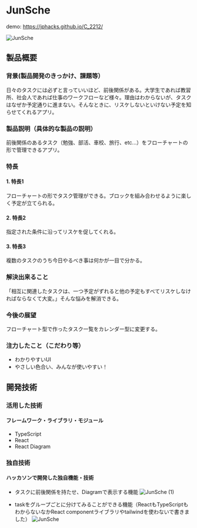 # JunSche
demo: https://jphacks.github.io/C_2212/

![JunSche](https://user-images.githubusercontent.com/83483589/197318465-6abdd16f-013c-44b0-8696-48eada55c5fb.png)


## 製品概要
### 背景(製品開発のきっかけ、課題等）
日々のタスクには必ずと言っていいほど、前後関係がある。大学生であれば教習所、社会人であれば仕事のワークフローなど様々。理由はわからないが、タスクはなぜか予定通りに進まない。そんなときに、リスケしないといけない予定を知らせてくれるアプリ。

### 製品説明（具体的な製品の説明）
前後関係のあるタスク（勉強、部活、車校、旅行、etc...）をフローチャートの形で管理できるアプリ。 
### 特長
#### 1. 特長1
フローチャートの形でタスク管理ができる。ブロックを組み合わせるように楽しく予定が立てられる。
#### 2. 特長2
指定された条件に沿ってリスケを促してくれる。
#### 3. 特長3
複数のタスクのうち今日やるべき事は何かが一目で分かる。


### 解決出来ること
「相互に関連したタスクは、一つ予定がずれると他の予定もすべてリスケしなければならなくて大変。」そんな悩みを解消できる。

### 今後の展望
フローチャート型で作ったタスク一覧をカレンダー型に変更する。

### 注力したこと（こだわり等）
* わかりやすいUI
* やさしい色合い、みんなが使いやすい！

## 開発技術
### 活用した技術

#### フレームワーク・ライブラリ・モジュール
* TypeScript
* React 
* React Diagram 


### 独自技術
#### ハッカソンで開発した独自機能・技術
- タスクに前後関係を持たせ、Diagramで表示する機能
![JunSche (1)](https://user-images.githubusercontent.com/83483589/197318958-92d94f3d-cdd2-46e1-9e07-1af6bf24fa6c.png)

- taskをグループごとに分けてみることができる機能（ReactもTypeScriptもわからないなかReact componentライブラリやtailwindを使わないで書きました）
![JunSche](https://user-images.githubusercontent.com/83483589/197318465-6abdd16f-013c-44b0-8696-48eada55c5fb.png)
